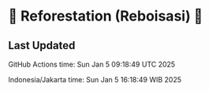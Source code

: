 
# 🌳 Reforestation (Reboisasi) 🌲

## Last Updated

GitHub Actions time: Sun Jan  5 09:18:49 UTC 2025

Indonesia/Jakarta time: Sun Jan  5 16:18:49 WIB 2025
